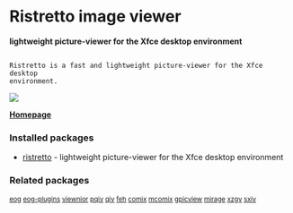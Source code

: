 # Ristretto image viewer

__lightweight picture-viewer for the Xfce desktop environment__

```

Ristretto is a fast and lightweight picture-viewer for the Xfce desktop
environment.

```

[![](https://screenshots.debian.net/thumbnail/ristretto/)](https://screenshots.debian.net/screenshot/ristretto/)


 **[Homepage](http://goodies.xfce.org/)**

### Installed packages

* [ristretto](https://packages.debian.org/stretch/ristretto) - lightweight picture-viewer for the Xfce desktop environment

### Related packages

<sub> [eog](https://packages.debian.org/stretch/eog) [eog-plugins](https://packages.debian.org/stretch/eog-plugins) [viewnior](https://packages.debian.org/stretch/viewnior) [pqiv](https://packages.debian.org/stretch/pqiv) [qiv](https://packages.debian.org/stretch/qiv) [feh](https://packages.debian.org/stretch/feh) [comix](https://packages.debian.org/stretch/comix) [mcomix](https://packages.debian.org/stretch/mcomix) [gpicview](https://packages.debian.org/stretch/gpicview) [mirage](https://packages.debian.org/stretch/mirage) [xzgv](https://packages.debian.org/stretch/xzgv) [sxiv](https://packages.debian.org/stretch/sxiv)  </sub>
